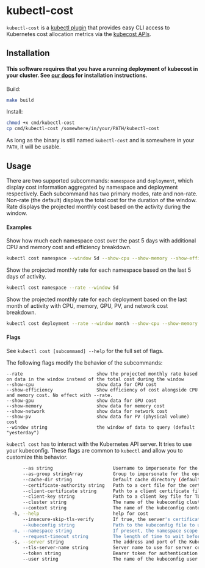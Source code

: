 # kubectl-cost

`kubectl-cost` is a [kubectl plugin](https://kubernetes.io/docs/tasks/extend-kubectl/kubectl-plugins/) that provides easy CLI access to Kubernetes cost allocation metrics via the [kubecost APIs](https://github.com/kubecost/docs/blob/master/apis.md).

## Installation

#### This software requires that you have a running deployment of kubecost in your cluster. See [our docs](https://docs.kubecost.com/install) for installation instructions.

Build:

``` sh
make build
```

Install:

``` sh
chmod +x cmd/kubectl-cost
cp cmd/kubectl-cost /somewhere/in/your/PATH/kubectl-cost
```

As long as the binary is still named `kubectl-cost` and is somewhere in your `PATH`, it will be usable.

## Usage

There are two supported subcommands: `namespace` and `deployment`, which display cost information aggregated by namespace and deployment respectively. Each subcommand has two primary modes, rate and non-rate. Non-rate (the default) displays the total cost for the duration of the window. Rate displays the projected monthly cost based on the activity during the window.


#### Examples
Show how much each namespace cost over the past 5 days with additional CPU and memory cost and efficiency breakdown.
``` sh
kubectl cost namespace --window 5d --show-cpu --show-memory --show-efficiency
```

Show the projected monthly rate for each namespace based on the last 5 days of activity.
``` sh
kubectl cost namespace --rate --window 5d
```

Show the projected monthly rate for each deployment based on the last month of activity with CPU, memory, GPU, PV, and network cost breakdown.
``` sh
kubectl cost deployment --rate --window month --show-cpu --show-memory --show-gpu --show-pv --show-network
```



#### Flags
See `kubectl cost [subcommand] --help` for the full set of flags.

The following flags modify the behavior of the subcommands:
```
--rate                           show the projected monthly rate based on data in the window instead of the total cost during the window
--show-cpu                       show data for CPU cost
--show-efficiency                Show efficiency of cost alongside CPU and memory cost. No effect with --rate.
--show-gpu                       show data for GPU cost
--show-memory                    show data for memory cost
--show-network                   show data for network cost
--show-pv                        show data for PV (physical volume) cost
--window string                  the window of data to query (default "yesterday")
```


`kubectl cost` has to interact with the Kubernetes API server. It tries to use your kubeconfig. These flags are common to `kubectl` and allow you to customize this behavior.
``` sh
      --as string                      Username to impersonate for the operation
      --as-group stringArray           Group to impersonate for the operation, this flag can be repeated to specify multiple groups.
      --cache-dir string               Default cache directory (default "/home/delta/.kube/cache")
      --certificate-authority string   Path to a cert file for the certificate authority
      --client-certificate string      Path to a client certificate file for TLS
      --client-key string              Path to a client key file for TLS
      --cluster string                 The name of the kubeconfig cluster to use
      --context string                 The name of the kubeconfig context to use
  -h, --help                           help for cost
      --insecure-skip-tls-verify       If true, the server's certificate will not be checked for validity. This will make your HTTPS connections insecure
      --kubeconfig string              Path to the kubeconfig file to use for CLI requests.
  -n, --namespace string               If present, the namespace scope for this CLI request
      --request-timeout string         The length of time to wait before giving up on a single server request. Non-zero values should contain a corresponding time unit (e.g. 1s, 2m, 3h). A value of zero means don't timeout requests. (default "0")
  -s, --server string                  The address and port of the Kubernetes API server
      --tls-server-name string         Server name to use for server certificate validation. If it is not provided, the hostname used to contact the server is used
      --token string                   Bearer token for authentication to the API server
      --user string                    The name of the kubeconfig user to use
```

